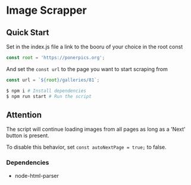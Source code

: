 # Image Scrapper

## Quick Start

Set in the index.js file a link to the booru of your choice in the root const

```js
const root = 'https://ponerpics.org';
```

And set the `const url` to the page you want to start scraping from

```js
const url = `${root}/galleries/81`;
```

```sh
$ npm i # Install dependencies
$ npm run start # Run the script
```

## Attention

The script will continue loading images from all pages as long as a 'Next' button is present.

To disable this behavior, set `const autoNextPage = true;` to false.

### Dependencies

- node-html-parser
